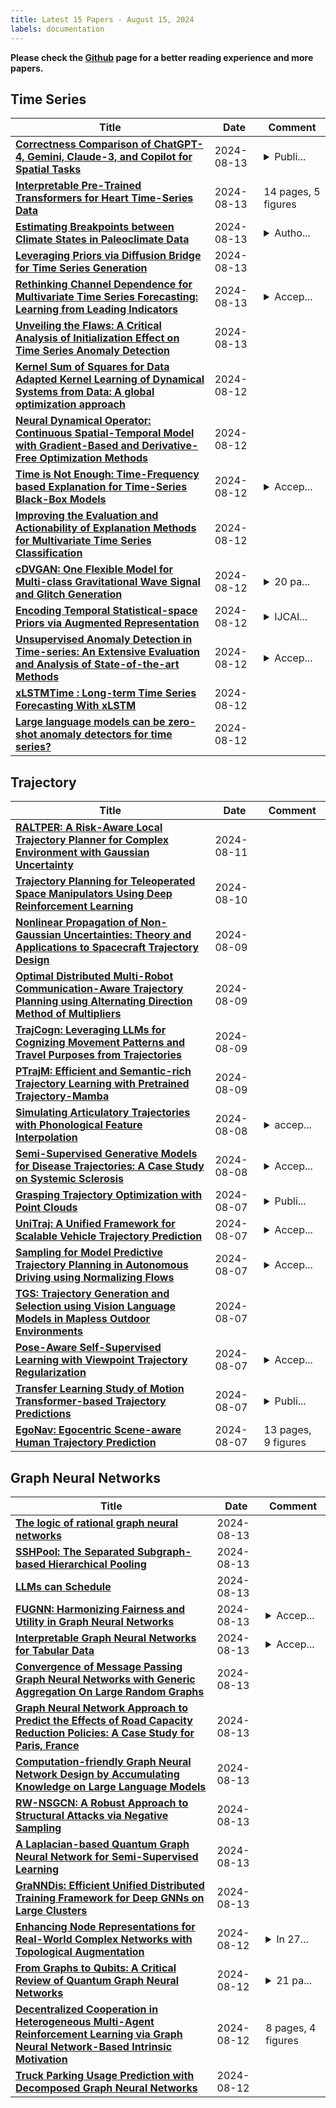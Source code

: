```yaml
---
title: Latest 15 Papers - August 15, 2024
labels: documentation
---
```

**Please check the [Github](https://github.com/zezhishao/MTS_Daily_ArXiv) page for a better reading experience and more papers.**

## Time Series
| **Title** | **Date** | **Comment** |
| --- | --- | --- |
| **[Correctness Comparison of ChatGPT-4, Gemini, Claude-3, and Copilot for Spatial Tasks](http://arxiv.org/abs/2401.02404v4)** | 2024-08-13 | <details><summary>Publi...</summary><p>Published in Transactions in GIS</p></details> |
| **[Interpretable Pre-Trained Transformers for Heart Time-Series Data](http://arxiv.org/abs/2407.20775v2)** | 2024-08-13 | 14 pages, 5 figures |
| **[Estimating Breakpoints between Climate States in Paleoclimate Data](http://arxiv.org/abs/2404.08336v3)** | 2024-08-13 | <details><summary>Autho...</summary><p>Authors in alphabetical order</p></details> |
| **[Leveraging Priors via Diffusion Bridge for Time Series Generation](http://arxiv.org/abs/2408.06672v1)** | 2024-08-13 |  |
| **[Rethinking Channel Dependence for Multivariate Time Series Forecasting: Learning from Leading Indicators](http://arxiv.org/abs/2401.17548v6)** | 2024-08-13 | <details><summary>Accep...</summary><p>Accepted to ICLR 2024. Code is at https://github.com/SJTU-DMTai/LIFT</p></details> |
| **[Unveiling the Flaws: A Critical Analysis of Initialization Effect on Time Series Anomaly Detection](http://arxiv.org/abs/2408.06620v1)** | 2024-08-13 |  |
| **[Kernel Sum of Squares for Data Adapted Kernel Learning of Dynamical Systems from Data: A global optimization approach](http://arxiv.org/abs/2408.06465v1)** | 2024-08-12 |  |
| **[Neural Dynamical Operator: Continuous Spatial-Temporal Model with Gradient-Based and Derivative-Free Optimization Methods](http://arxiv.org/abs/2311.11798v3)** | 2024-08-12 |  |
| **[Time is Not Enough: Time-Frequency based Explanation for Time-Series Black-Box Models](http://arxiv.org/abs/2408.03636v2)** | 2024-08-12 | <details><summary>Accep...</summary><p>Accepted to CIKM 2024 (10 pages, 9 figures, 9 tables)</p></details> |
| **[Improving the Evaluation and Actionability of Explanation Methods for Multivariate Time Series Classification](http://arxiv.org/abs/2406.12507v2)** | 2024-08-12 |  |
| **[cDVGAN: One Flexible Model for Multi-class Gravitational Wave Signal and Glitch Generation](http://arxiv.org/abs/2401.16356v5)** | 2024-08-12 | <details><summary>20 pa...</summary><p>20 pages, 17 figures, 5 tables</p></details> |
| **[Encoding Temporal Statistical-space Priors via Augmented Representation](http://arxiv.org/abs/2401.16808v3)** | 2024-08-12 | <details><summary>IJCAI...</summary><p>IJCAI 2024 STRL Workshop (Oral)</p></details> |
| **[Unsupervised Anomaly Detection in Time-series: An Extensive Evaluation and Analysis of State-of-the-art Methods](http://arxiv.org/abs/2212.03637v3)** | 2024-08-12 | <details><summary>Accep...</summary><p>Accepted at Expert Systems with Applications journal</p></details> |
| **[xLSTMTime : Long-term Time Series Forecasting With xLSTM](http://arxiv.org/abs/2407.10240v3)** | 2024-08-12 |  |
| **[Large language models can be zero-shot anomaly detectors for time series?](http://arxiv.org/abs/2405.14755v2)** | 2024-08-12 |  |

## Trajectory
| **Title** | **Date** | **Comment** |
| --- | --- | --- |
| **[RALTPER: A Risk-Aware Local Trajectory Planner for Complex Environment with Gaussian Uncertainty](http://arxiv.org/abs/2408.05838v1)** | 2024-08-11 |  |
| **[Trajectory Planning for Teleoperated Space Manipulators Using Deep Reinforcement Learning](http://arxiv.org/abs/2408.05460v1)** | 2024-08-10 |  |
| **[Nonlinear Propagation of Non-Gaussian Uncertainties: Theory and Applications to Spacecraft Trajectory Design](http://arxiv.org/abs/2408.05384v1)** | 2024-08-09 |  |
| **[Optimal Distributed Multi-Robot Communication-Aware Trajectory Planning using Alternating Direction Method of Multipliers](http://arxiv.org/abs/2408.05111v1)** | 2024-08-09 |  |
| **[TrajCogn: Leveraging LLMs for Cognizing Movement Patterns and Travel Purposes from Trajectories](http://arxiv.org/abs/2405.12459v2)** | 2024-08-09 |  |
| **[PTrajM: Efficient and Semantic-rich Trajectory Learning with Pretrained Trajectory-Mamba](http://arxiv.org/abs/2408.04916v1)** | 2024-08-09 |  |
| **[Simulating Articulatory Trajectories with Phonological Feature Interpolation](http://arxiv.org/abs/2408.04363v1)** | 2024-08-08 | <details><summary>accep...</summary><p>accepted at Interspeech 2024</p></details> |
| **[Semi-Supervised Generative Models for Disease Trajectories: A Case Study on Systemic Sclerosis](http://arxiv.org/abs/2407.11427v2)** | 2024-08-08 | <details><summary>Accep...</summary><p>Accepted at Machine Learning for Healthcare 2024. arXiv admin note: substantial text overlap with arXiv:2311.08149</p></details> |
| **[Grasping Trajectory Optimization with Point Clouds](http://arxiv.org/abs/2403.05466v2)** | 2024-08-07 | <details><summary>Publi...</summary><p>Published in IROS 2024</p></details> |
| **[UniTraj: A Unified Framework for Scalable Vehicle Trajectory Prediction](http://arxiv.org/abs/2403.15098v3)** | 2024-08-07 | <details><summary>Accep...</summary><p>Accepted in ECCV 2024</p></details> |
| **[Sampling for Model Predictive Trajectory Planning in Autonomous Driving using Normalizing Flows](http://arxiv.org/abs/2404.09657v3)** | 2024-08-07 | <details><summary>Accep...</summary><p>Accepted to be published as part of the 2024 IEEE Intelligent Vehicles Symposium (IV), Jeju Shinhwa World, Jeju Island, Korea, June 2-5, 2024</p></details> |
| **[TGS: Trajectory Generation and Selection using Vision Language Models in Mapless Outdoor Environments](http://arxiv.org/abs/2408.02454v2)** | 2024-08-07 |  |
| **[Pose-Aware Self-Supervised Learning with Viewpoint Trajectory Regularization](http://arxiv.org/abs/2403.14973v2)** | 2024-08-07 | <details><summary>Accep...</summary><p>Accepted by ECCV 2024</p></details> |
| **[Transfer Learning Study of Motion Transformer-based Trajectory Predictions](http://arxiv.org/abs/2404.08271v3)** | 2024-08-07 | <details><summary>Publi...</summary><p>Published in 2024 IEEE Intelligent Vehicles Symposium (IV), Jeju Shinhwa World, Jeju Island, Korea, June 2-5, 2024</p></details> |
| **[EgoNav: Egocentric Scene-aware Human Trajectory Prediction](http://arxiv.org/abs/2403.19026v3)** | 2024-08-07 | 13 pages, 9 figures |

## Graph Neural Networks
| **Title** | **Date** | **Comment** |
| --- | --- | --- |
| **[The logic of rational graph neural networks](http://arxiv.org/abs/2310.13139v8)** | 2024-08-13 |  |
| **[SSHPool: The Separated Subgraph-based Hierarchical Pooling](http://arxiv.org/abs/2403.16133v2)** | 2024-08-13 |  |
| **[LLMs can Schedule](http://arxiv.org/abs/2408.06993v1)** | 2024-08-13 |  |
| **[FUGNN: Harmonizing Fairness and Utility in Graph Neural Networks](http://arxiv.org/abs/2405.17034v2)** | 2024-08-13 | <details><summary>Accep...</summary><p>Accepted in SIGKDD 2024</p></details> |
| **[Interpretable Graph Neural Networks for Tabular Data](http://arxiv.org/abs/2308.08945v3)** | 2024-08-13 | <details><summary>Accep...</summary><p>Accepted at ECAI 2024</p></details> |
| **[Convergence of Message Passing Graph Neural Networks with Generic Aggregation On Large Random Graphs](http://arxiv.org/abs/2304.11140v3)** | 2024-08-13 |  |
| **[Graph Neural Network Approach to Predict the Effects of Road Capacity Reduction Policies: A Case Study for Paris, France](http://arxiv.org/abs/2408.06762v1)** | 2024-08-13 |  |
| **[Computation-friendly Graph Neural Network Design by Accumulating Knowledge on Large Language Models](http://arxiv.org/abs/2408.06717v1)** | 2024-08-13 |  |
| **[RW-NSGCN: A Robust Approach to Structural Attacks via Negative Sampling](http://arxiv.org/abs/2408.06665v1)** | 2024-08-13 |  |
| **[A Laplacian-based Quantum Graph Neural Network for Semi-Supervised Learning](http://arxiv.org/abs/2408.05498v2)** | 2024-08-13 |  |
| **[GraNNDis: Efficient Unified Distributed Training Framework for Deep GNNs on Large Clusters](http://arxiv.org/abs/2311.06837v2)** | 2024-08-13 |  |
| **[Enhancing Node Representations for Real-World Complex Networks with Topological Augmentation](http://arxiv.org/abs/2402.13033v2)** | 2024-08-12 | <details><summary>In 27...</summary><p>In 27th European Conference on Artificial Intelligence (ECAI 2024). 13 pages, 2 figures, 13 tables</p></details> |
| **[From Graphs to Qubits: A Critical Review of Quantum Graph Neural Networks](http://arxiv.org/abs/2408.06524v1)** | 2024-08-12 | <details><summary>21 pa...</summary><p>21 pages, 9 figures, 2 tables. arXiv admin note: text overlap with arXiv:1909.12264 by other authors</p></details> |
| **[Decentralized Cooperation in Heterogeneous Multi-Agent Reinforcement Learning via Graph Neural Network-Based Intrinsic Motivation](http://arxiv.org/abs/2408.06503v1)** | 2024-08-12 | 8 pages, 4 figures |
| **[Truck Parking Usage Prediction with Decomposed Graph Neural Networks](http://arxiv.org/abs/2401.12920v2)** | 2024-08-12 |  |

